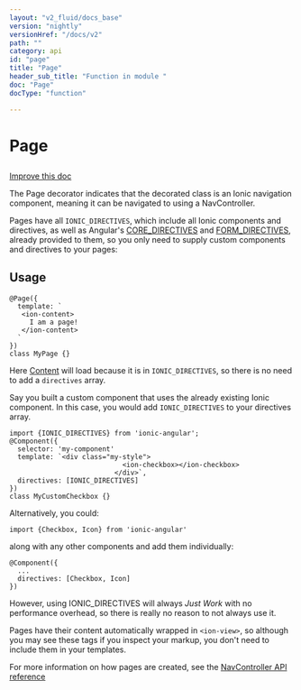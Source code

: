```yaml
---
layout: "v2_fluid/docs_base"
version: "nightly"
versionHref: "/docs/v2"
path: ""
category: api
id: "page"
title: "Page"
header_sub_title: "Function in module "
doc: "Page"
docType: "function"

---
```










<h1 class="api-title">
<a class="anchor" name="page" href="#page"></a>

Page






</h1>

<a class="improve-v2-docs" href="http://github.com/driftyco/ionic/edit/2.0//ionic/decorators/page.ts#L28">
Improve this doc
</a>






<p>The Page decorator indicates that the decorated class is an Ionic
navigation component, meaning it can be navigated to using a NavController.</p>
<p>Pages have all <code>IONIC_DIRECTIVES</code>, which include all Ionic components and directives,
as well as Angular&#39;s <a href="https://angular.io/docs/js/latest/api/core/CORE_DIRECTIVES-const.html">CORE_DIRECTIVES</a>
and <a href="https://angular.io/docs/js/latest/api/core/FORM_DIRECTIVES-const.html">FORM_DIRECTIVES</a>,
already provided to them, so you only need to supply custom components and directives to your pages:</p>

<!-- @usage tag -->

<h2><a class="anchor" name="usage" href="#usage"></a>Usage</h2>

<pre><code class="lang-ts">@Page({
  template: `
   &lt;ion-content&gt;
     I am a page!
   &lt;/ion-content&gt;
  `
})
class MyPage {}
</code></pre>
<p>Here <a href="../../../components/content/Content/">Content</a> will load because
it is in <code>IONIC_DIRECTIVES</code>, so there is no need to add a <code>directives</code> array.</p>
<p>Say you built a custom component that uses the already existing Ionic component.
In this case, you would add <code>IONIC_DIRECTIVES</code> to your directives array.</p>
<pre><code class="lang-ts">import {IONIC_DIRECTIVES} from &#39;ionic-angular&#39;;
@Component({
  selector: &#39;my-component&#39;
  template: `&lt;div class=&quot;my-style&quot;&gt;
                            &lt;ion-checkbox&gt;&lt;/ion-checkbox&gt;
                          &lt;/div&gt;`,
  directives: [IONIC_DIRECTIVES]
})
class MyCustomCheckbox {}
</code></pre>
<p>Alternatively, you could:</p>
<pre><code class="lang-ts">import {Checkbox, Icon} from &#39;ionic-angular&#39;
</code></pre>
<p>along with any other components and add them individually:</p>
<pre><code>@Component({
  ...
  directives: [Checkbox, Icon]
})
</code></pre>
<p>However, using IONIC_DIRECTIVES will always <em>Just Work</em> with no
performance overhead, so there is really no reason to not always use it.</p>
<p>Pages have their content automatically wrapped in <code>&lt;ion-view&gt;</code>, so although
you may see these tags if you inspect your markup, you don&#39;t need to include
them in your templates.</p>
<p>For more information on how pages are created, see the <a href="../../components/nav/NavController/#creating_pages">NavController API reference</a></p>




<!-- @property tags -->



<!-- instance methods on the class --><!-- related link --><!-- end content block -->


<!-- end body block -->

